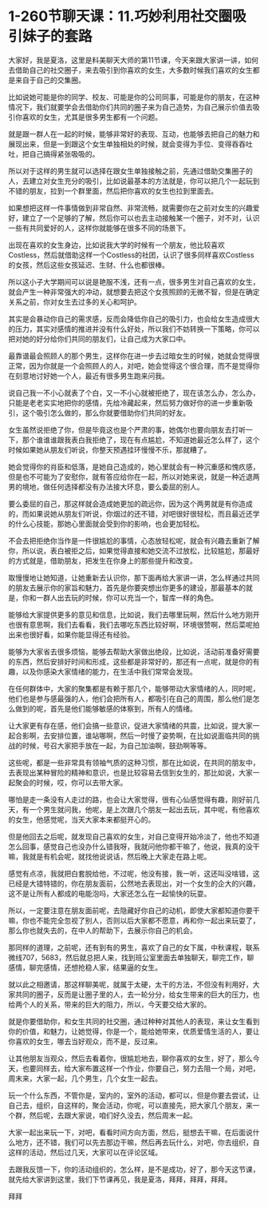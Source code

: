 # 1-260节聊天课：11.巧妙利用社交圈吸引妹子的套路

大家好，我是夏洛，这里是料美聊天大师的第11节课，今天来跟大家讲一讲，如何去借助自己的社交圈子，来去吸引到你喜欢的女生，大多数时候我们喜欢的女生都是来自于自己的交集圈。

比如说她可能是你的同学、校友、可能是你的公司同事，可能是你的朋友，在这种情况下，我们就要学会去借助你们共同的圈子来为自己造势，为自己展示价值去吸引你喜欢的女生，尤其是很多男生都有一个问题。

就是跟一群人在一起的时候，能够非常好的表现、互动，也能够去把自己的魅力和展现出来，但是一到跟这个女生单独相处的时候，就会变得为手位、变得吞吞吐吐，把自己搞得紧张吸吸的。

所以对于这样的男生就可以选择在跟女生单独接触之前，先通过借助交集圈子的人，去建立对女生充分的吸引，比如说最基本的方法就是，你可以把几个一起玩到不错的朋友，拉到一个群里面，然后把你喜欢的女生也拉到里面去。

如果想把这样一件事情做到非常自然、非常流畅，就需要你在之前对女生的兴趣爱好，建立了一个足够的了解，然后你可以也去主动接触某一个圈子，对不对，认识一些有共同爱好的人，这样你就能够在很多不同的场景下。

出现在喜欢的女生身边，比如说我大学的时候有一个朋友，他比较喜欢Costless，然后就借助这样一个Costless的社团，认识了很多同样喜欢Costless的女孩，然后这些女孩延迟、生财、什么也都很棒。

所以这小子大学期间可以说是艳服不浅，还有一点，很多男生对自己喜欢的女生，就会产生一种非常强大的冲动，就想要去把这个女孩照顾的无微不智，但是在确定关系之前，你对女生去过多的关心和呵护。

其实是会暴动你自己的需求感，反而会降低你自己的吸引力，也会给女生造成很大的压力，其实对感情的推进并没有什么好处，所以我们不妨转换一下策略，你可以把对她的好分给你们共同的朋友们，让自己成为大家口中。

最靠谱最会照顾人的那个男生，这样你在进一步去过暗女生的时候，她就会觉得很正常，因为你就是一个会照顾人的人，对吧，她会觉得这个很合理，而不是觉得你在刻意地讨好她一个人，最近有很多男生跑来问我。

说自己我一不小心就表了个白，又一不小心就被拒绝了，现在该怎么办，怎么办，只能是老老实实地把你的感情，先给冷藏起来，然后努力做好你的进一步重新吸引，这个吸引怎么做的，那么你就要借助你们共同的好友。

女生虽然说拒绝了你，但是毕竟这也是个严肃的事，她偶尔也要向朋友去打听一下，那个谁谁谁跟我表白我拒绝了，现在有点尴尬，不知道她最近怎么样了，这个时候如果她从朋友们听说，你整天预遇挂环慢慢不乐，那就糟了。

她会觉得你的肖臣和低落，是她自己造成的，她心里就会有一种沉重感和愧疚感，但是也不可能为了安慰你，就有答应给你在一起，所以对她来说，就是一种近退两男的境地，做任何选择都没有办法接大环息，要么委屈的别人。

要么委屈的自己，那这样就会造成她更加的疏远你，因为这个两男就是有你造成的，而如果说她从朋友们听说，你烟过的还不错，对吧很好很轻松，而且最近还学的什么心技能，那她心里面就会受到你的影响，也会更加轻松。

不会去把拒绝你当作是一件很尴尬的事情，心态放轻松呢，就会有兴趣去重新了解你，所以说，表白被拒之后，如果觉得直接和她交流不过放松，比较尴尬，那最好的方式就是，借助朋友，把发生在你身上的那些提升和改变。

取慢慢地让她知道，让她重新去认识你，那下面再给大家讲一讲，怎么样通过共同的朋友去展示你的家旨和魅力，首先是你要突想出你更多的建设，那最基本的就是，你和一群人出去玩的时候，你可以充当一个，智库一样的角色。

能够给大家提供更多的意见和信息，比如说，我们去哪里玩啊，然后什么地方刚开也很有意思啊，我们去看看，我们去哪吃东西比较好啊，环境很赞啊，然后菜呢拍出来也很好看，如果你能显得还有经验。

能够为大家省去很多烦恼，能够去帮助大家做出绝段，比如说，活动前准备好需要的东西，然后安排好时间和形成，这些都是非常好的，那还有一点呢，就是你的有趣，以及你感染大家情绪的能力，在生活中我们常常会发现。

在任何群体中，大家的聚集都是有赖于那几个，能够带动大家情绪的人，同时呢，他们也是参与感最强的人，他们会把所有人，都吸引在自己的周围，那么他们是怎么做到的呢，首先是他们能够敏感的体察到，所有人的情绪。

让大家更有存在感，他们会搞一些意识，促进大家情绪的共震，比如说，提大家一起合影啊，去安排位置，谁站哪啊，然后一时慢了姿势啊，在比如说面临共同的挑战的时候，号召大家把手放在一起，为自己加油啊，鼓劲啊等等。

这些呢，都是一些非常具有领袖气质的这种习惯，那在比如说，在共同的朋友中，去表现出某种冒险的精神和意识，也是比较容易去信到女生的，那比如说，大家一起聚会的时候，哎，你可以去带大家。

哪怕是走一条没有人走过的路，也会让大家觉得，很有心仙感觉得有趣，刚好前几天，有一个男生就问我，他呢，是上次跟几个朋友一起出去玩，其中呢，有他喜欢的女生，他感觉呢，当天大家本来都挺开心的。

但是他回去之后呢，就发现自己喜欢的女生，对自己变得开始冷淡了，他也不知道怎么回事，感觉自己也没办什么错我呀，我就问他你都干嘛了，他说，我真的没干嘛，我就是有机会呢，就找他说说话，然后晚上大家走在路上呢。

感觉有点凉，我就把白套脱给他，不过呢，他没有接，我一听，这还叫没啥错，这已经是大错特错的，你在朋友面前，公然地去表现出，对一个女生的企大的兴趣，这不是让所有人都成的电能泡吗，大家还怎么在一起愉快的玩耍。

所以，一定要注意在朋友面前呢，去隐藏好你自己的动机，即使大家都知道你要干嘛，你也不能完全忽视了别人，否则以后大家都不愿意，再和你一起出来玩耍了，那么你也就失去的，在中人的帮助下，去展示你自己的机会。

那同样的道理，之前呢，还有到有的男生，喜欢了自己的女下属，中秋课程，联系微线707，5683，然后就总把人来，找到班公室里面去单独聊天，聊完工作，聊感情，聊完感情，还想抢稳人家，结果逼的女生。

就以此之相邀请，那这样聊美呢，就属于太硬，太干的方法，不但没有利用好，大家共同的圈子，反而是让圈子里的人，去一轮分分，给女生带来的巨大的压力，也给两个人的关系，带来的巨大的阻力，所以，今天要交给大家的。

就是你要借助你，和女生共同的社交圈，通过种种对其他人的表现，来让女生看到你的价值，和魅力，让她觉得，你是一个，能给她带来，优质爱情生活的人，要让你喜欢的女生，哪去当好观众，而不是，反过来。

让其他朋友当观众，然后去看着你，很尴尬地去，聊你喜欢的女生，好了，那么今天，也要同样去，给大家布置这样一个作业，你要自己，努力去阻一个局，对吧，周末来，大家一起，几个男生，几个女生一起去。

玩一个什么东西，不管你是，室内的，室外的活动，都可以，但是你要去尝试，让自己去，组织，自这样的，聚会活动，你呢，可以直接先，把大家几个朋友，来一个群，然后呢，去跟大家说，咱们好久没去，然后周末一起。

大家一起出来玩一下，对吧，看看时间方向方面，然后，挺想去干嘛，在后面说什么地方，还不错，我们可以先去那边干嘛，然后再去玩什么，对吧，你去组织，自这样的活动，然后过几天，大家可以在评论区域。

去跟我反馈一下，你的活动组织的，怎么样，是不是成功，好了，那今天这节课，就先给大家讲到这里，我们下节课再见，我是夏洛，拜拜，拜拜，拜拜。

拜拜